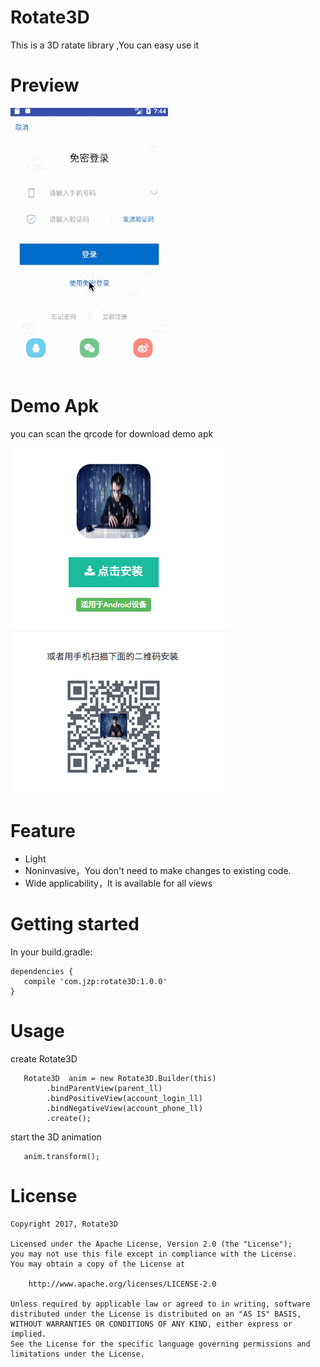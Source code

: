 # Rotate3D
This is a 3D ratate library ,You can easy use it

# Preview

![img](image/image.gif)

# Demo Apk

you can scan the qrcode for download demo apk

![](image/qrcode.png)

# Feature
- Light
- Noninvasive，You don't need to make changes to existing code.
- Wide applicability，It is available for all views

# Getting started

In your build.gradle:

    dependencies {
       compile 'com.jzp:rotate3D:1.0.0'
    }
    

# Usage
  create Rotate3D 
  
       Rotate3D  anim = new Rotate3D.Builder(this)
            .bindParentView(parent_ll)
            .bindPositiveView(account_login_ll)
            .bindNegativeView(account_phone_ll)
            .create();
                                
  start the 3D animation 
   
       anim.transform();
        
 
 # License
 
    Copyright 2017, Rotate3D
 
    Licensed under the Apache License, Version 2.0 (the "License");
    you may not use this file except in compliance with the License.
    You may obtain a copy of the License at
 
        http://www.apache.org/licenses/LICENSE-2.0
 
    Unless required by applicable law or agreed to in writing, software
    distributed under the License is distributed on an "AS IS" BASIS,
    WITHOUT WARRANTIES OR CONDITIONS OF ANY KIND, either express or implied.
    See the License for the specific language governing permissions and
    limitations under the License.
